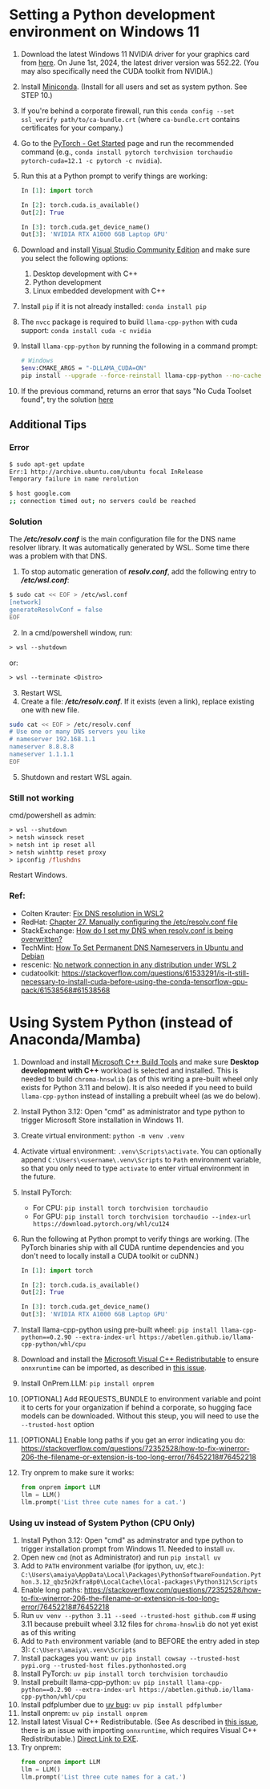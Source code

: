 # Setting a Python development environment on Windows 11

1. Download the latest Windows 11 NVIDIA driver for your graphics card from [here](https://www.nvidia.com/Download/index.aspx). On June 1st, 2024, the latest driver version was 552.22. (You may also specifically need the CUDA toolkit from NVIDIA.)
2. Install [Miniconda](https://docs.anaconda.com/free/miniconda/). (Install for all users and set as system python. See STEP 10.)
3. If you're behind a corporate firewall, run this `conda config --set ssl_verify path/to/ca-bundle.crt` (where `ca-bundle.crt` contains certificates for your company.)
4. Go to the [PyTorch - Get Started](https://pytorch.org/get-started/locally/) page and run the recommended command (e.g., `conda install pytorch torchvision torchaudio pytorch-cuda=12.1 -c pytorch -c nvidia`).
5. Run this at a Python prompt to verify things are working:
   ```python
   In [1]: import torch

   In [2]: torch.cuda.is_available()
   Out[2]: True

   In [3]: torch.cuda.get_device_name()
   Out[3]: 'NVIDIA RTX A1000 6GB Laptop GPU'
   ```
6. Download and install [Visual Studio Community Edition](https://visualstudio.microsoft.com/vs/community/) and make sure you select the following options:
    1. Desktop development with C++
	2. Python development
	3. Linux embedded development with C++

7. Install `pip` if it is not already installed: `conda install pip`
8. The `nvcc` package is required to build `llama-cpp-python` with cuda support: `conda install cuda -c nvidia`
9. Install `llama-cpp-python` by running the following in a command prompt:
    ```sh
	# Windows
	$env:CMAKE_ARGS = "-DLLAMA_CUDA=ON"
	pip install --upgrade --force-reinstall llama-cpp-python --no-cache-dir
	```
10. If the previous command, returns an error that says "No Cuda Toolset found", try the solution [here](https://github.com/NVlabs/tiny-cuda-nn/issues/164#issuecomment-1280749170)


## Additional Tips

### Error

```sh
$ sudo apt-get update
Err:1 http://archive.ubuntu.com/ubuntu focal InRelease
Temporary failure in name rerolution

$ host google.com
;; connection timed out; no servers could be reached
```

### Solution
The ***/etc/resolv.conf*** is the main configuration file for the DNS name resolver library. It was automatically generated by WSL. Some time there was a problem with that DNS.

1. To stop automatic generation of ***resolv.conf***, add the following entry to ***/etc/wsl.conf***:

```sh
$ sudo cat << EOF > /etc/wsl.conf
[network]
generateResolvConf = false
EOF
```

2. In a cmd/powershell window, run:
```ps
> wsl --shutdown
```
or:
```ps
> wsl --terminate <Distro>
```

3. Restart WSL
4. Create a file: ***/etc/resolv.conf***. If it exists (even a link), replace existing one with new file.

```sh
sudo cat << EOF > /etc/resolv.conf
# Use one or many DNS servers you like
# nameserver 192.168.1.1
nameserver 8.8.8.8
nameserver 1.1.1.1
EOF
```

5. Shutdown and restart WSL again.

### Still not working
cmd/powershell as admin:

```ps
> wsl --shutdown
> netsh winsock reset
> netsh int ip reset all
> netsh winhttp reset proxy
> ipconfig /flushdns
```

Restart Windows.

### Ref:
- Colten Krauter: [Fix DNS resolution in WSL2](https://gist.github.com/coltenkrauter/608cfe02319ce60facd76373249b8ca6)
- RedHat: [Chapter 27. Manually configuring the /etc/resolv.conf file](https://access.redhat.com/documentation/en-us/red_hat_enterprise_linux/8/html/configuring_and_managing_networking/manually-configuring-the-etc-resolv-conf-file_configuring-and-managing-networking)
- StackExchange: [How do I set my DNS when resolv.conf is being overwritten?](https://unix.stackexchange.com/questions/128220/how-do-i-set-my-dns-when-resolv-conf-is-being-overwritten)
- TechMint: [How To Set Permanent DNS Nameservers in Ubuntu and Debian](https://www.tecmint.com/set-permanent-dns-nameservers-in-ubuntu-debian/)
- rescenic: [No network connection in any distribution under WSL 2](https://github.com/microsoft/WSL/issues/5336#issuecomment-653881695)
- cudatoolkit: https://stackoverflow.com/questions/61533291/is-it-still-necessary-to-install-cuda-before-using-the-conda-tensorflow-gpu-pack/61538568#61538568


# Using System Python (instead of Anaconda/Mamba)
1. Download and install [Microsoft C++ Build Tools](https://visualstudio.microsoft.com/visual-cpp-build-tools/) and make sure **Desktop development with C++** workload is selected and installed. This is needed to build `chroma-hnswlib` (as of this writing a pre-built wheel only exists for Python 3.11 and below). It is also needed if you need to build `llama-cpp-python` instead of installing a prebuilt wheel (as we do below).
2. Install Python 3.12:  Open "cmd" as administrator and type python to trigger Microsoft Store installation in Windows 11.
3. Create virtual environment: `python -m venv .venv`
4. Activate virtual environment: `.venv\Scripts\activate`. You can optionally append `C:\Users\<username\.venv\Scripts` to `Path` environment variable, so that you only need to type `activate` to enter virtual environment in the future.
5. Install PyTorch:
   - For CPU: `pip install torch torchvision torchaudio`
   - For GPU: `pip install torch torchvision torchaudio --index-url https://download.pytorch.org/whl/cu124`
6. Run the following at Python prompt to verify things are working. (The PyTorch binaries ship with all CUDA runtime dependencies and you don't need to locally install a CUDA toolkit or cuDNN.)
   ```python
   In [1]: import torch

   In [2]: torch.cuda.is_available()
   Out[2]: True

   In [3]: torch.cuda.get_device_name()
   Out[3]: 'NVIDIA RTX A1000 6GB Laptop GPU'
   ```
7. Install llama-cpp-python using pre-built wheel: `pip install llama-cpp-python==0.2.90 --extra-index-url https://abetlen.github.io/llama-cpp-python/whl/cpu`
8. Download and install the [Microsoft Visual C++ Redistributable](https://aka.ms/vs/17/release/vc_redist.x64.exe) to ensure `onnxruntime` can be imported, as described in [this issue](https://github.com/AUTOMATIC1111/stable-diffusion-webui/discussions/16342#discussioncomment-10279473).

10. Install OnPrem.LLM: `pip install onprem `
11. [OPTIONAL] Add REQUESTS_BUNDLE to environment variable and point it to certs for your organization if behind a corporate, so hugging face models can be downloaded. Without this steup, you will need to use the `--trusted-host` option
12. [OPTIONAL] Enable long paths if you get an error indicating you do:  https://stackoverflow.com/questions/72352528/how-to-fix-winerror-206-the-filename-or-extension-is-too-long-error/76452218#76452218
13. Try onprem to make sure it works:
     ```python
     from onprem import LLM
     llm = LLM()
     llm.prompt('List three cute names for a cat.')
     ```

### Using uv instead of System Python (CPU Only)
1. Install Python 3.12:  Open "cmd" as adminstrator and type python to trigger installation prompt from Windows 11. Needed to install `uv`.
2. Open new `cmd` (not as Administrator) and run `pip install uv`
3. Add to `PATH` environment varialbe (for ipython, uv, etc.):  `C:\Users\amaiya\AppData\Local\Packages\PythonSoftwareFoundation.Python.3.12_qbz5n2kfra8p0\LocalCache\local-packages\Python312\Scripts`
4. Enable long paths:  https://stackoverflow.com/questions/72352528/how-to-fix-winerror-206-the-filename-or-extension-is-too-long-error/76452218#76452218
5. Run `uv venv --python 3.11 --seed --trusted-host github.com` # using 3.11 because prebuilt wheel 3.12 files for `chroma-hnswlib` do not yet exist as of this writing
6. Add to `Path` environment variable (and to BEFORE the entry aded in step 3): `C:\Users\amaiya\.venv\Scripts`
7. Install packages you want: `uv pip install cowsay --trusted-host pypi.org --trusted-host files.pythonhosted.org`
8. Install PyTorch: `uv pip install torch torchvision torchaudio`
9. Install prebuilt llama-cpp-python: `uv pip install llama-cpp-python==0.2.90 --extra-index-url https://abetlen.github.io/llama-cpp-python/whl/cpu`
10. Install pdfplumber due to [uv bug](https://github.com/Unstructured-IO/unstructured-inference/issues/368): `uv pip install pdfplumber`
11. Install onprem: `uv pip install onprem`
12. Install latest Visual C++ Redistributable. (See As described in [this issue](https://github.com/AUTOMATIC1111/stable-diffusion-webui/discussions/16342#discussioncomment-10279473), there is an issue with importing `onnxruntime`, which requires Visual C++ Redistributable.)  [Direct Link to EXE](https://aka.ms/vs/17/release/vc_redist.x64.exe).
13. Try onprem:
     ```python
     from onprem import LLM
     llm = LLM()
     llm.prompt('List three cute names for a cat.')
     ```


